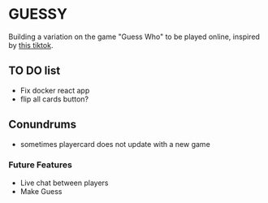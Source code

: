# GUESSY

Building a variation on the game "Guess Who" to be played online, inspired by [this tiktok](https://ve.media.tumblr.com/tumblr_q8otm9qrlU1w0qmsw.mp4).

## TO DO list

- Fix docker react app
- flip all cards button?

## Conundrums

- sometimes playercard does not update with a new game

### Future Features

- Live chat between players
- Make Guess
